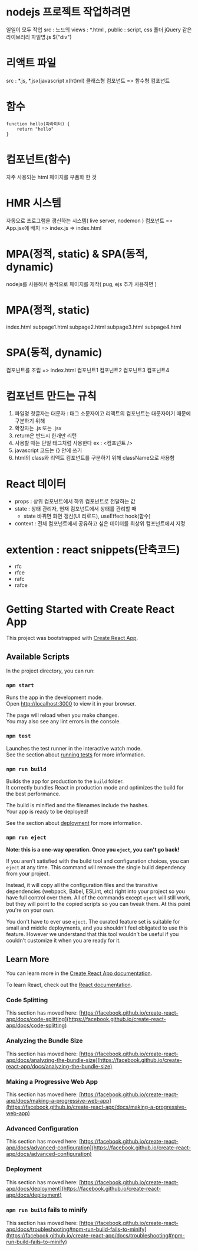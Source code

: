 # nodejs 프로젝트 작업하려면

일일이 모두 작업
src : 노드의 views : *.html , public : script, css 폴더
jQuery 같은 라이브러리
파일명.js $("div")

# 리액트 파일

src : *.js, *.jsx(javascript x(ht)ml)
클래스형 컴포넌트 => 함수형 컴포넌트

# 함수

```
function hello(파라미터) {
    return "hello"
}
```

# 컴포넌트(함수)

자주 사용되는 html 페이지를 부품화 한 것

# HMR 시스템

자동으로 프로그램을 갱신하는 시스템( live server, nodemon )
컴포넌트 => App.jsx에 배치 => index.js => index.html

# MPA(정적, static) & SPA(동적, dynamic)

nodejs를 사용해서 동적으로 페이지를 제작( pug, ejs 추가 사용하면 )

# MPA(정적, static)
index.html
subpage1.html
subpage2.html
subpage3.html
subpage4.html

# SPA(동적, dynamic)

컴포넌트를 조립 => index.html
컴포넌트1
컴포넌트2
컴포넌트3
컴포넌트4

# 컴포넌트 만드는 규칙

1. 파일명 첫글자는 대문자 : 태그 소문자이고 리액트의 컴포넌트는 대문자이기 때문에 구분하기 위해
2. 확장자는 .js 또는 .jsx
3. return은 반드시 한개만 리턴
4. 사용할 때는 단일 태그처럼 사용한다 ex : <컴포넌트 />
5. javascript 코드는 {} 안에 쓰기
6. html의 class와 리액트 컴포넌트를 구분하기 위해 className으로 사용함

# React 데이터

- props : 상위 컴포넌트에서 하위 컴포넌트로 전달하는 값
- state : 상태 관리자, 현재 컴포넌트에서 상태를 관리할 때 
    - state 바뀌면 화면 갱신(UI 리로드), useEffect hook(함수)
- context : 전체 컴포넌트에서 공유하고 싶은 데이터를 최상위 컴포넌트에서 지정

# extention : react snippets(단축코드)

- rfc
- rfce
- rafc
- rafce

# Getting Started with Create React App

This project was bootstrapped with [Create React App](https://github.com/facebook/create-react-app).

## Available Scripts

In the project directory, you can run:

### `npm start`

Runs the app in the development mode.\
Open [http://localhost:3000](http://localhost:3000) to view it in your browser.

The page will reload when you make changes.\
You may also see any lint errors in the console.

### `npm test`

Launches the test runner in the interactive watch mode.\
See the section about [running tests](https://facebook.github.io/create-react-app/docs/running-tests) for more information.

### `npm run build`

Builds the app for production to the `build` folder.\
It correctly bundles React in production mode and optimizes the build for the best performance.

The build is minified and the filenames include the hashes.\
Your app is ready to be deployed!

See the section about [deployment](https://facebook.github.io/create-react-app/docs/deployment) for more information.

### `npm run eject`

**Note: this is a one-way operation. Once you `eject`, you can't go back!**

If you aren't satisfied with the build tool and configuration choices, you can `eject` at any time. This command will remove the single build dependency from your project.

Instead, it will copy all the configuration files and the transitive dependencies (webpack, Babel, ESLint, etc) right into your project so you have full control over them. All of the commands except `eject` will still work, but they will point to the copied scripts so you can tweak them. At this point you're on your own.

You don't have to ever use `eject`. The curated feature set is suitable for small and middle deployments, and you shouldn't feel obligated to use this feature. However we understand that this tool wouldn't be useful if you couldn't customize it when you are ready for it.

## Learn More

You can learn more in the [Create React App documentation](https://facebook.github.io/create-react-app/docs/getting-started).

To learn React, check out the [React documentation](https://reactjs.org/).

### Code Splitting

This section has moved here: [https://facebook.github.io/create-react-app/docs/code-splitting](https://facebook.github.io/create-react-app/docs/code-splitting)

### Analyzing the Bundle Size

This section has moved here: [https://facebook.github.io/create-react-app/docs/analyzing-the-bundle-size](https://facebook.github.io/create-react-app/docs/analyzing-the-bundle-size)

### Making a Progressive Web App

This section has moved here: [https://facebook.github.io/create-react-app/docs/making-a-progressive-web-app](https://facebook.github.io/create-react-app/docs/making-a-progressive-web-app)

### Advanced Configuration

This section has moved here: [https://facebook.github.io/create-react-app/docs/advanced-configuration](https://facebook.github.io/create-react-app/docs/advanced-configuration)

### Deployment

This section has moved here: [https://facebook.github.io/create-react-app/docs/deployment](https://facebook.github.io/create-react-app/docs/deployment)

### `npm run build` fails to minify

This section has moved here: [https://facebook.github.io/create-react-app/docs/troubleshooting#npm-run-build-fails-to-minify](https://facebook.github.io/create-react-app/docs/troubleshooting#npm-run-build-fails-to-minify)


